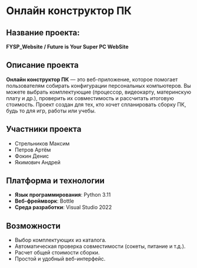 # Онлайн конструктор ПК

## Название проекта: 
**FYSP_Website / Future is Your Super PC WebSite**

## Описание проекта
**Онлайн конструктор ПК** — это веб-приложение, которое помогает пользователям собирать конфигурации персональных компьютеров. Вы можете выбрать комплектующие (процессор, видеокарту, материнскую плату и др.), проверить их совместимость и рассчитать итоговую стоимость. Проект создан для тех, кто хочет спланировать сборку ПК, будь то для игр, работы или учебы.

## Участники проекта
- Стрельников Максим
- Петров Артём
- Фокин Денис
- Якимович Андрей

## Платформа и технологии
- **Язык программирования**: Python 3.11
- **Веб-фреймворк**: Bottle
- **Среда разработки**: Visual Studio 2022

## Возможности
- Выбор комплектующих из каталога.
- Автоматическая проверка совместимости (сокеты, питание и т.д.).
- Расчет общей стоимости сборки.
- Простой и удобный веб-интерфейс.
